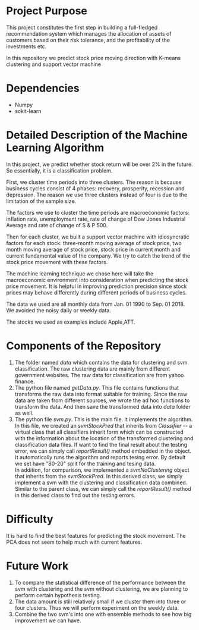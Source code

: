 # Project Purpose
This project constitutes the first step in building a full-fledged recommendation system which manages the allocation of assets of customers based on their risk tolerance, and the profitability of the investments etc.

In this repository we predict stock price moving direction with K-means clustering and support vector machine

# Dependencies
- Numpy
- sckit-learn

# Detailed Description of the Machine Learning Algorithm
In this project, we predict whether stock return will be over 2% in the future. So essentially, it is a classification problem.

First, we cluster time periods into three clusters. The reason is because business cycles consist of 4 phases: 
recovery, prosperity, recession and depression. The reason we use three clusters instead of four is due to the 
limitation of the sample size.

The factors we use to cluster the time periods are macroeconomic factors: inflation rate, unemployment rate,
rate of change of Dow Jones Industrial Average and rate of change of S & P 500. 

Then for each cluster, we built a support vector machine with idiosyncratic factors for each stock: three-month 
moving average of stock price, two month moving average of stock price, stock price in current month and current
fundamental value of the company. We try to catch the trend of the stock price movement with these factors.

The machine learning technique we chose here will take the macroeconomic environment into consideration when predicting the stock price movement. It is helpful in improving prediction precision since stock prices may behave differently during different periods of business cycles.

The data we used are all monthly data from Jan. 01 1990 to Sep. 01 2018. We avoided the noisy daily or weekly data.  

The stocks we used as examples include Apple,ATT.

# Components of the Repository
1. The folder named *data* which contains the data for clustering and svm classification. The raw clustering data are mainly from different government websites. The raw data for classification are from yahoo finance.
2. The python file named *getData.py*. This file contains functions that transforms the raw data into format suitable for training. Since the raw data are taken from different sources, we wrote the ad hoc functions to transform the data. And then save the transformed data into *data* folder as well.
3. The python file *svm.py*. This is the main file. It implements the algorithm. In this file, we created an *svmStockPred* that inherits from *Classifier* -- a virtual class that all classifiers inherit form which can be constructed with the information about the location of the transformed clustering and classification data files. If want to find the final result about the testing error, we can simply call *reportResult()* method embedded in the object. It automatically runs the algorithm and reports tesing error. By default we set have "80-20" split for the training and tesing data.<br />
In addition, for comparison, we implemented a *svmNoClustering* object that inherits from the *svmStockPred*. In this derived class, we simply implement a svm with the clustering and classification data combined. Similar to the parent class, we can simply call the *reportResult()* method in this derived class to find out the testing errors.

# Difficulty
It is hard to find the best features for predicting the stock movement. The PCA does not seem to help much with current features. 

# Future Work
1. To compare the statistical difference of the performance between the svm with clustering and the svm without clustering, we are planning to perform certain hypothesis testing. 
2. The data amount is still relatively small if we cluster them into three or four clusters. Thus we will perform experiment on the weekly data.
3. Combine the two svm's into one with ensemble methods to see how big improvement we can have.
